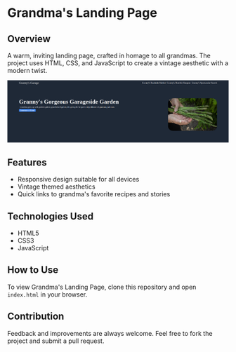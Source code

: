 # Grandma's Landing Page

## Overview
A warm, inviting landing page, crafted in homage to all grandmas. The project uses HTML, CSS, and JavaScript to create a vintage aesthetic with a modern twist.

![Project Banner](https://github.com/RyanLilleyman/strawberry-shortbread/blob/main/sugar.png)

## Features
- Responsive design suitable for all devices
- Vintage themed aesthetics
- Quick links to grandma's favorite recipes and stories

## Technologies Used
- HTML5
- CSS3
- JavaScript

## How to Use
To view Grandma's Landing Page, clone this repository and open `index.html` in your browser.

## Contribution
Feedback and improvements are always welcome. Feel free to fork the project and submit a pull request.
